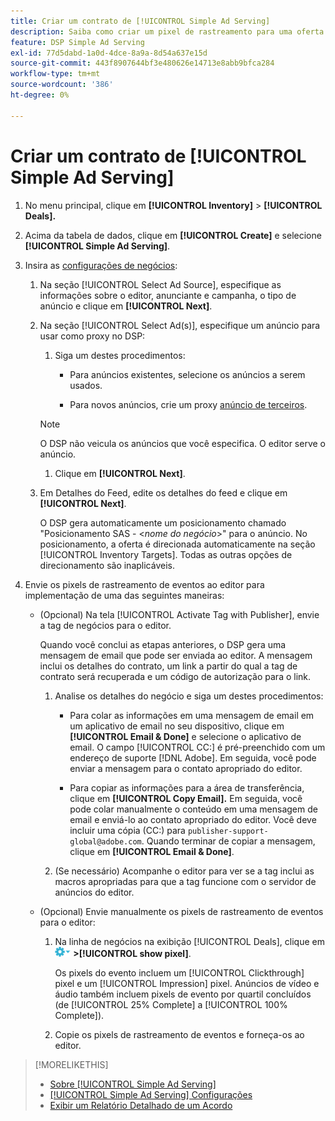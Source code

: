 ```yaml
---
title: Criar um contrato de [!UICONTROL Simple Ad Serving]
description: Saiba como criar um pixel de rastreamento para uma oferta do [!UICONTROL Simple Ad Serving].
feature: DSP Simple Ad Serving
exl-id: 77d5dabd-1a0d-4dce-8a9a-8d54a637e15d
source-git-commit: 443f8907644bf3e480626e14713e8abb9bfca284
workflow-type: tm+mt
source-wordcount: '386'
ht-degree: 0%

---
```


# Criar um contrato de [!UICONTROL Simple Ad Serving]

1. No menu principal, clique em **[!UICONTROL Inventory]** > **[!UICONTROL Deals].**

1. Acima da tabela de dados, clique em **[!UICONTROL Create]** e selecione **[!UICONTROL Simple Ad Serving]**.

1. Insira as [configurações de negócios](simple-deal-settings.md):

   1. Na seção [!UICONTROL Select Ad Source], especifique as informações sobre o editor, anunciante e campanha, o tipo de anúncio e clique em **[!UICONTROL Next]**.

   1. Na seção [!UICONTROL Select Ad(s)], especifique um anúncio para usar como proxy no DSP:

      1. Siga um destes procedimentos:

         * Para anúncios existentes, selecione os anúncios a serem usados.

         * Para novos anúncios, crie um proxy [anúncio de terceiros](/help/dsp/campaign-management/ads/ad-create-multiple.md).

      >[!NOTE]
      > O DSP não veicula os anúncios que você especifica. O editor serve o anúncio.

      1. Clique em **[!UICONTROL Next]**.

   1. Em Detalhes do Feed, edite os detalhes do feed e clique em **[!UICONTROL Next]**.

      O DSP gera automaticamente um posicionamento chamado &quot;Posicionamento SAS - &lt;*nome do negócio*>&quot; para o anúncio. No posicionamento, a oferta é direcionada automaticamente na seção [!UICONTROL Inventory Targets]. Todas as outras opções de direcionamento são inaplicáveis.

1. Envie os pixels de rastreamento de eventos ao editor para implementação de uma das seguintes maneiras:

   * (Opcional) Na tela [!UICONTROL Activate Tag with Publisher], envie a tag de negócios para o editor.

     Quando você conclui as etapas anteriores, o DSP gera uma mensagem de email que pode ser enviada ao editor. A mensagem inclui os detalhes do contrato, um link a partir do qual a tag de contrato será recuperada e um código de autorização para o link.

      1. Analise os detalhes do negócio e siga um destes procedimentos:

         * Para colar as informações em uma mensagem de email em um aplicativo de email no seu dispositivo, clique em **[!UICONTROL Email & Done]** e selecione o aplicativo de email. O campo [!UICONTROL CC:] é pré-preenchido com um endereço de suporte [!DNL Adobe]. Em seguida, você pode enviar a mensagem para o contato apropriado do editor.

         * Para copiar as informações para a área de transferência, clique em **[!UICONTROL Copy Email].** Em seguida, você pode colar manualmente o conteúdo em uma mensagem de email e enviá-lo ao contato apropriado do editor. Você deve incluir uma cópia (CC:) para `publisher-support-global@adobe.com`. Quando terminar de copiar a mensagem, clique em **[!UICONTROL Email & Done]**.

      1. (Se necessário) Acompanhe o editor para ver se a tag inclui as macros apropriadas para que a tag funcione com o servidor de anúncios do editor.

   * (Opcional) Envie manualmente os pixels de rastreamento de eventos para o editor:

      1. Na linha de negócios na exibição [!UICONTROL Deals], clique em ![Menu de opções](/help/dsp/assets/options-menu.png) **>[!UICONTROL show pixel]**.

         Os pixels do evento incluem um [!UICONTROL Clickthrough] pixel e um [!UICONTROL Impression] pixel. Anúncios de vídeo e áudio também incluem pixels de evento por quartil concluídos (de [!UICONTROL 25% Complete] a [!UICONTROL 100% Complete]).

      1. Copie os pixels de rastreamento de eventos e forneça-os ao editor.

>[!MORELIKETHIS]
>
>* [Sobre [!UICONTROL Simple Ad Serving]](simple-deal-about.md)
>* [[!UICONTROL Simple Ad Serving] Configurações](simple-deal-settings.md)
>* [Exibir um Relatório Detalhado de um Acordo](/help/dsp/inventory/deal-view-report.md)

<!-- add back when reimplemented:
>* [View Event-Tracking Pixels for a [!UICONTROL Simple Ad Serving] Deal](simple-deal-show-pixels.md)
-->
